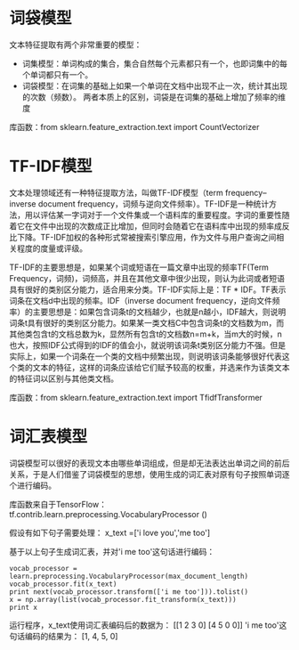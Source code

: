 # 词袋模型
文本特征提取有两个非常重要的模型：

- 词集模型：单词构成的集合，集合自然每个元素都只有一个，也即词集中的每个单词都只有一个。
- 词袋模型：在词集的基础上如果一个单词在文档中出现不止一次，统计其出现的次数（频数）。
两者本质上的区别，词袋是在词集的基础上增加了频率的维度

库函数：from sklearn.feature_extraction.text import CountVectorizer

# TF-IDF模型
文本处理领域还有一种特征提取方法，叫做TF-IDF模型（term frequency–inverse document frequency，词频与逆向文件频率）。TF-IDF是一种统计方法，用以评估某一字词对于一个文件集或一个语料库的重要程度。字词的重要性随着它在文件中出现的次数成正比增加，但同时会随着它在语料库中出现的频率成反比下降。TF-IDF加权的各种形式常被搜索引擎应用，作为文件与用户查询之间相关程度的度量或评级。

TF-IDF的主要思想是，如果某个词或短语在一篇文章中出现的频率TF(Term Frequency，词频)，词频高，并且在其他文章中很少出现，则认为此词或者短语具有很好的类别区分能力，适合用来分类。TF-IDF实际上是：TF * IDF。TF表示词条在文档d中出现的频率。IDF（inverse document frequency，逆向文件频率）的主要思想是：如果包含词条t的文档越少，也就是n越小，IDF越大，则说明词条t具有很好的类别区分能力。如果某一类文档C中包含词条t的文档数为m，而其他类包含t的文档总数为k，显然所有包含t的文档数n=m+k，当m大的时候，n也大，按照IDF公式得到的IDF的值会小，就说明该词条t类别区分能力不强。但是实际上，如果一个词条在一个类的文档中频繁出现，则说明该词条能够很好代表这个类的文本的特征，这样的词条应该给它们赋予较高的权重，并选来作为该类文本的特征词以区别与其他类文档。

库函数：from sklearn.feature_extraction.text import TfidfTransformer

# 词汇表模型
词袋模型可以很好的表现文本由哪些单词组成，但是却无法表达出单词之间的前后关系，于是人们借鉴了词袋模型的思想，使用生成的词汇表对原有句子按照单词逐个进行编码。

库函数来自于TensorFlow：tf.contrib.learn.preprocessing.VocabularyProcessor ()

假设有如下句子需要处理：
x_text =['i love you','me too']

基于以上句子生成词汇表，并对'i me too'这句话进行编码：

    vocab_processor = learn.preprocessing.VocabularyProcessor(max_document_length)
    vocab_processor.fit(x_text)
    print next(vocab_processor.transform(['i me too'])).tolist()
    x = np.array(list(vocab_processor.fit_transform(x_text)))
    print x
    
运行程序，x_text使用词汇表编码后的数据为：
 [[1 2 3 0]
 [4 5 0 0]]
'i me too'这句话编码的结果为：
[1, 4, 5, 0]
